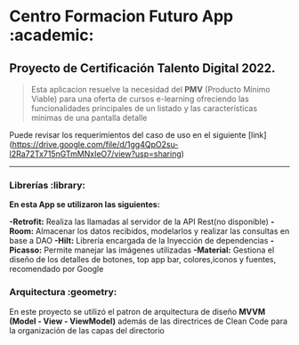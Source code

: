 # Centro Formacion Futuro App :academic:

## Proyecto de Certificación Talento Digital 2022.

> Esta aplicacion resuelve la necesidad del **PMV** (Producto Mínimo Viable) para una oferta de cursos e-learning  ofreciendo las funcionalidades principales de un listado y las características mínimas de una pantalla detalle

Puede revisar los requerimientos del caso de uso en el siguiente [link] (https://drive.google.com/file/d/1gg4QpO2su-I2Ra72Tx715nGTmMNxIeO7/view?usp=sharing)

---

### Librerías :library:

**En esta App se utilizaron las siguientes:**

**-Retrofit:** Realiza las llamadas al servidor de la API Rest(no disponible)
**-Room:** Almacenar los datos recibidos, modelarlos y realizar las consultas en base a DAO 
**-Hilt:** Librería encargada de la Inyección de dependencias
**-Picasso:** Permite manejar las imágenes utilizadas 
**-Material:** Gestiona el diseño de los detalles de botones, top app bar, colores,iconos y fuentes, recomendado por Google

### Arquitectura :geometry:

En este proyecto se utilizó el patron de arquitectura de diseño **MVVM (Model - View - ViewModel)** además de las directrices de Clean Code para la organización de las capas del directorio 
